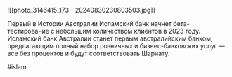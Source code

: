 
![[photo_3146415_173 - 20240830230803503.jpg]]

Первый в Истории Австралии Исламский банк начнет бета-тестирование с небольшим количеством клиентов в 2023 году. Исламский банк Австралии станет первым австралийским банком, предлагающим полный набор розничных и бизнес-банковских услуг — все без процентов и будут соответствовать Шариату.

#islam 
